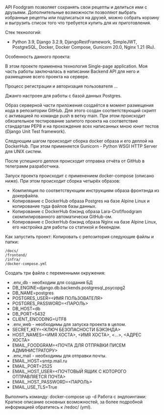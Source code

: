 API Foodgram позволяет сохранять свои рецепты и делиться ими с друзьями. Дополнительные возможности позволяют выбрать избранные рецепты или подписаться на друзей, можно собрать корзину и выгрузить список того что требуется купить для их приготовления.

Стек технологий: 
- Python 3.9, Django 3.2.9, DjangoRestFramework, SimpleJWT, PostgreSQL, Docker, Docker Compose, Gunicorn 20.0, Nginx 1.21 (Ru).

Особенность данного проекта:

В этом проекте применена технология Single-page application. Моя часть работы заключалась в написании Backend API для него и размещение всего проекта на сервере.

Процесс регистрации и авторизация пользователя ...

Джанго настроен для работы с базой данных Postgres.

Образ серверной части приложения создаётся в момент размещения кода в репозитории GitHub. Для этого создан соответствующий скрипт с активацией по команде push в ветку main. При этом происходит обязательное тестирование залитого проекта на соответствие стандартам PEP8 и на прохождение всех написанных мною юнит тестов (Django Unit Test framework).

Следующим шагом происходит сборка docker образа и его деплой на DockerHub. При этом применяется Gunicorn - Python WSGI HTTP Server для UNIX систем.

После успешного деплоя происходит отправка отчёта от GitHub в телеграмм разработчика.

Запуск проекта происходит с применением docker-compose (описано ниже). При этом происходит сборка четырёх образов:
- Компиляция по соответствующим инструкциям образа фронтэнда из докерфайла.
- Копирование с DockerHub образа Postgres на базе Alpine Linux и копирование туда файлов базы данных.
- Копирование с DockerHub бэкэнд образа Lara-Crof/foodgram скомпилированного автоматически GitHub-ом.
- Копирование с DockerHub бэкэнд образа Nginx на базе Alpine Linux, его настройка для работы со статикой и бекендом.


Как запустить проект:
  Копировать с репозитория следующие файлы и папки:

    /docs/
    /frontend/
    /infra/
    /docker-compose.yml

Создать три файла с переменными окружения:
- .env_db - необходим для создания БД
- DB_ENGINE=django.db.backends.postgresql_psycopg2
- DB_NAME=postgres
- POSTGRES_USER=<ИМЯ ПОЛЬЗОВАТЕЛЯ>
- POSTGRES_PASSWORD=<ПАРОЛЬ>
- DB_HOST=db
- DB_PORT=5432
- CLIENT_ENCODING=UTF8
- .env_web - необходимы для запуска проекта в целом.
- SECRET_KEY=<КЛЮЧ БЕЗОПАСНОСТИ БЭКЭНДА>
- HOST_NAMES=<ИМЯ ХОСТА>, <ИМЯ ХОСТА>, <...>, <АДРЕС ХОСТА>
- EMAIL_FOODGRAM=<ПОЧТА ДЛЯ ОТПРАВКИ ПИСЕМ АДМИНИСТРАТОРУ>
- .env_mail - необходимы для отправки почты.
- EMAIL_HOST=smtp.mail.ru
- EMAIL_PORT=2525
- EMAIL_HOST_USER=<ПОЧТОВЫЙ ЯЩИК С КОТОРОГО ОТПРАВЛЯЕТСЯ ПОЧТА>
- EMAIL_HOST_PASSWORD=<ПАРОЛЬ>
- EMAIL_USE_TLS=True


Выполнить команду:
  docker-compose up -d
  Работа с эндпоинтами:
  Краткое описание основных возможностей, за более подробной информацией обратитесь к /redoc/ (yml).
